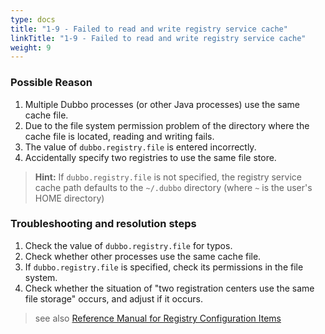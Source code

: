 ```yaml
---
type: docs
title: "1-9 - Failed to read and write registry service cache"
linkTitle: "1-9 - Failed to read and write registry service cache"
weight: 9
---
```


### Possible Reason
1. Multiple Dubbo processes (or other Java processes) use the same cache file.
2. Due to the file system permission problem of the directory where the cache file is located, reading and writing fails.
3. The value of `dubbo.registry.file` is entered incorrectly.
4. Accidentally specify two registries to use the same file store.

> **Hint:**
If `dubbo.registry.file` is not specified, the registry service cache path defaults to the `~/.dubbo` directory
(where `~` is the user's HOME directory)

### Troubleshooting and resolution steps
1. Check the value of `dubbo.registry.file` for typos.
2. Check whether other processes use the same cache file.
3. If `dubbo.registry.file` is specified, check its permissions in the file system.
4. Check whether the situation of "two registration centers use the same file storage" occurs, and adjust if it occurs.

> see also
[Reference Manual for Registry Configuration Items](/zh-cn/overview/mannual/java-sdk/reference-manual/config/properties/#registry)
